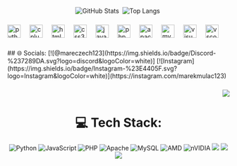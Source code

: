 <div align="center">

<img src="https://github-readme-stats.vercel.app/api?username=Mareczech321&theme=shadow_red&hide_border=false&include_all_commits=true&count_private=true" alt="GitHub Stats"/>&nbsp;
<img src="https://github-readme-stats.vercel.app/api/top-langs/?username=Mareczech321&theme=shadow_red&hide_border=false&include_all_commits=true&count_private=true&layout=compact" alt="Top Langs"/>&nbsp;

</div>

###

<div align="left">
  <img src="https://cdn.jsdelivr.net/gh/devicons/devicon/icons/python/python-original.svg" height="30" alt="python logo"  />
  <img width="12" />
  <img src="https://cdn.jsdelivr.net/gh/devicons/devicon/icons/cplusplus/cplusplus-original.svg" height="30" alt="cplusplus logo"  />
  <img width="12" />
  <img src="https://cdn.jsdelivr.net/gh/devicons/devicon/icons/html5/html5-original.svg" height="30" alt="html5 logo"  />
  <img width="12" />
  <img src="https://cdn.jsdelivr.net/gh/devicons/devicon/icons/css3/css3-original.svg" height="30" alt="css3 logo"  />
  <img width="12" />
  <img src="https://cdn.jsdelivr.net/gh/devicons/devicon/icons/javascript/javascript-original.svg" height="30" alt="javascript logo"  />
  <img width="12" />
  <img src="https://cdn.jsdelivr.net/gh/devicons/devicon/icons/php/php-original.svg" height="30" alt="php logo"  />
  <img width="12" />
  <img src="https://cdn.jsdelivr.net/gh/devicons/devicon/icons/apache/apache-original.svg" height="30" alt="apache logo"  />
  <img width="12" />
  <img src="https://cdn.jsdelivr.net/gh/devicons/devicon/icons/mysql/mysql-original.svg" height="30" alt="mysql logo"  />
  <img width="12" />
  <img src="https://cdn.jsdelivr.net/gh/devicons/devicon/icons/visualstudio/visualstudio-plain.svg" height="30" alt="visualstudio logo"  />
  <img width="12" />
  <img src="https://cdn.jsdelivr.net/gh/devicons/devicon/icons/vscode/vscode-original.svg" height="30" alt="vscode logo"  />
</div>

###

<div align="left">
  ## 🌐 Socials:
  [![@mareczech123](https://img.shields.io/badge/Discord-%237289DA.svg?logo=discord&logoColor=white)]
  [![Instagram](https://img.shields.io/badge/Instagram-%23E4405F.svg?logo=Instagram&logoColor=white)](https://instagram.com/marekmulac123) 
</div>

###

<div align="right">
  <img src="https://visitor-badge.laobi.icu/badge?page_id=Mareczech321.Mareczech321&"  />
</div>

###

<div align="center">



# 💻 Tech Stack:
![Python](https://img.shields.io/badge/python-3670A0?style=for-the-badge&logo=python&logoColor=ffdd54) 
![JavaScript](https://img.shields.io/badge/javascript-%23323330.svg?style=for-the-badge&logo=javascript&logoColor=%23F7DF1E) 
![PHP](https://img.shields.io/badge/php-%23777BB4.svg?style=for-the-badge&logo=php&logoColor=white) 
![Apache](https://img.shields.io/badge/apache-%23D42029.svg?style=for-the-badge&logo=apache&logoColor=white) 
![MySQL](https://img.shields.io/badge/mysql-4479A1.svg?style=for-the-badge&logo=mysql&logoColor=white) 
![AMD](https://img.shields.io/badge/AMD-%23000000.svg?style=for-the-badge&logo=amd&logoColor=white) 
![nVIDIA](https://img.shields.io/badge/nVIDIA-%2376B900.svg?style=for-the-badge&logo=nVIDIA&logoColor=white) 
<a href="https://r6.tracker.network/r6siege/profile/ubi/Mareczech123/overview"><img src="https://img.shields.io/badge/Ubisoft-%23F5F5F5.svg?style=for-the-badge&logo=Ubisoft&logoColor=black"></img></a>
<a href="https://steamcommunity.com/id/Mareczech123/"><img src="https://img.shields.io/badge/steam-%23000000.svg?style=for-the-badge&logo=steam&logoColor=white"></img></a>
<a href="https://tracker.gg/valorant/profile/riot/Mareczech%23GNAG/overview"><img src="https://img.shields.io/badge/riotgames-D32936.svg?style=for-the-badge&logo=riotgames&logoColor=white"></img></a>
